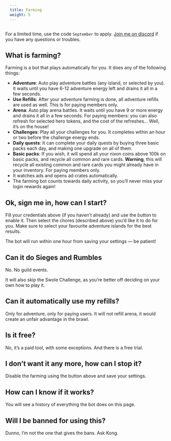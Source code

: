 ```yaml
---
title: Farming
weight: 5
---
```

<style type="text/css">
    pre { background-color: black; color: white; padding: 1em; }
    pre .error { background-color: #A00; color: white; }
    pre .info { color: #0A0; }
    pre .comment { color: #AC0 }
</style>

<div class="row">
    <p class="alert alert-success">
        For a limited time, use the code <code>September</code> to apply.
        <a class="btn btn-primary btn-sm" href="https://discord.gg/QGvNTrE">Join me on discord</a>
        if you have any questions or troubles. 
    </p>
</div>

<div id="root"></div>

<script type="text/javascript">

    /* global require */ require(['react-dom', 'views/Game/Farming'], function (ReactDOM, Farming) {
        ReactDOM.render(Farming(), document.getElementById('root'));
    });

</script>

## What is farming?

Farming is a bot that plays automatically for you. It does any of the following things:

 * **Adventure**: Auto play adventure battles (any island, or selected by you). It waits until you have 6-12 adventure energy left and drains it all in a few seconds.
 * **Use Refills**: After your adventure farming is done, all adventure refills are used as well. This is for paying members only. 
 * **Arena**: Auto play arena battles. It waits until you have 9 or more energy and drains it all in a few seconds. 
   For paying members: you can also refresh for selected hero tokens, and the cost of the refreshes… Well, it’s on the house!
 * **Challenges**: Play all your challenges for you. It completes within an hour or two before the challenge energy ends.
 * **Daily quests**: It can complete your daily quests by buying three basic packs each day, and making one upgrade on all of them. 
 * **Basic packs**: If you wish, it will spend all your nixon coins above 100k on basic packs, and recycle all common and rare cards.
   **Warning**, this will recycle all existing common and rare cards you might already have in your inventory. For paying members only.
 * It watches ads and opens ad crates automatically.
 * The farming bot counts towards daily activity, so you’ll never miss your login rewards again!

## Ok, sign me in, how can I start?

Fill your credentials above (if you haven’t already) and use the button to enable it. Then select the chores (described above) you’d like it to do for you. Make sure to select your favourite adventure islands for the best results.

The bot will run within one hour from saving your settings — be patient!

## Can it do Sieges and Rumbles

No. No guild events. 

It will also skip the Swole Challenge, as you’re better off deciding on your own how to play it.

## Can it automatically use my refills? 

Only for adventure, only for paying users. It will not refill arena, it would create an unfair advantage in the brawl.

## Is it free?

No, it’s a paid tool, with some exceptions. And there is a free trial.

## I don’t want it any more, how can I stop it?

Disable the farming using the button above and save your settings.

## How can I know if it works? 

You will see a history of everything the bot does on this page.

## Will I be banned for using this?

Dunno, I’m not the one that gives the bans. Ask Kong.